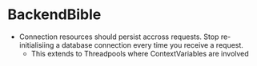 # BackendBible

- Connection resources should persist accross requests. Stop re-initialisiing a database connection every time you receive a request.
  - This extends to Threadpools where ContextVariables are involved
